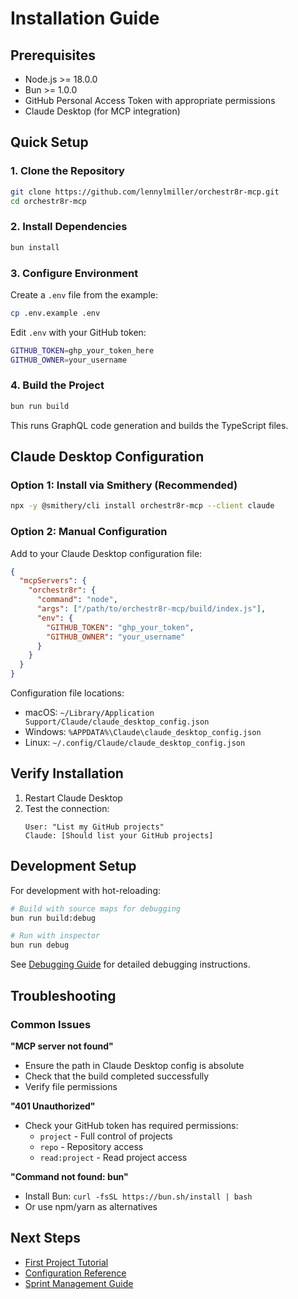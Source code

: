 # Installation Guide

## Prerequisites

- Node.js >= 18.0.0
- Bun >= 1.0.0
- GitHub Personal Access Token with appropriate permissions
- Claude Desktop (for MCP integration)

## Quick Setup

### 1. Clone the Repository

```bash
git clone https://github.com/lennylmiller/orchestr8r-mcp.git
cd orchestr8r-mcp
```

### 2. Install Dependencies

```bash
bun install
```

### 3. Configure Environment

Create a `.env` file from the example:

```bash
cp .env.example .env
```

Edit `.env` with your GitHub token:

```bash
GITHUB_TOKEN=ghp_your_token_here
GITHUB_OWNER=your_username
```

### 4. Build the Project

```bash
bun run build
```

This runs GraphQL code generation and builds the TypeScript files.

## Claude Desktop Configuration

### Option 1: Install via Smithery (Recommended)

```bash
npx -y @smithery/cli install orchestr8r-mcp --client claude
```

### Option 2: Manual Configuration

Add to your Claude Desktop configuration file:

```json
{
  "mcpServers": {
    "orchestr8r": {
      "command": "node",
      "args": ["/path/to/orchestr8r-mcp/build/index.js"],
      "env": {
        "GITHUB_TOKEN": "ghp_your_token",
        "GITHUB_OWNER": "your_username"
      }
    }
  }
}
```

Configuration file locations:
- macOS: `~/Library/Application Support/Claude/claude_desktop_config.json`
- Windows: `%APPDATA%\Claude\claude_desktop_config.json`
- Linux: `~/.config/Claude/claude_desktop_config.json`

## Verify Installation

1. Restart Claude Desktop
2. Test the connection:
   ```
   User: "List my GitHub projects"
   Claude: [Should list your GitHub projects]
   ```

## Development Setup

For development with hot-reloading:

```bash
# Build with source maps for debugging
bun run build:debug

# Run with inspector
bun run debug
```

See [Debugging Guide](../guides/debugging.md) for detailed debugging instructions.

## Troubleshooting

### Common Issues

**"MCP server not found"**
- Ensure the path in Claude Desktop config is absolute
- Check that the build completed successfully
- Verify file permissions

**"401 Unauthorized"**
- Check your GitHub token has required permissions:
  - `project` - Full control of projects
  - `repo` - Repository access
  - `read:project` - Read project access

**"Command not found: bun"**
- Install Bun: `curl -fsSL https://bun.sh/install | bash`
- Or use npm/yarn as alternatives

## Next Steps

- [First Project Tutorial](./first-project.md)
- [Configuration Reference](./configuration.md)
- [Sprint Management Guide](../guides/sprint-management.md)